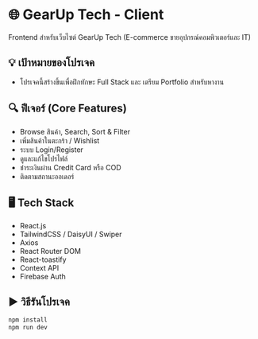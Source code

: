 # 🌐 GearUp Tech - Client

Frontend สำหรับเว็บไซต์ GearUp Tech (E-commerce ขายอุปกรณ์คอมพิวเตอร์และ IT)

## 💡 เป้าหมายของโปรเจค
- โปรเจคนี้สร้างขึ้นเพื่อฝึกทักษะ Full Stack และ เตรียม Portfolio สำหรับหางาน

## 🔍 ฟีเจอร์ (Core Features)

- Browse สินค้า, Search, Sort & Filter
- เพิ่มสินค้าในตะกร้า / Wishlist
- ระบบ Login/Register
- ดูและแก้ไขโปรไฟล์
- ชำระเงินผ่าน Credit Card หรือ COD
- ติดตามสถานะออเดอร์

## 🖥️ Tech Stack
- React.js
- TailwindCSS / DaisyUI / Swiper
- Axios
- React Router DOM
- React-toastify
- Context API
- Firebase Auth

## ▶️ วิธีรันโปรเจค
```bash
npm install
npm run dev
